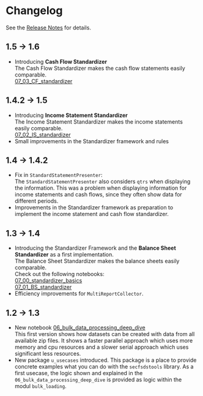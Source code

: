 
# Changelog
See the [Release Notes](https://hansjoergw.github.io/sec-fincancial-statement-data-set/releasenotes/) for details.
## 1.5 -> 1.6
* Introducing **Cash Flow Standardizer**<br>
  The Cash Flow Standardizer makes the cash flow statements easily comparable.<br>
  [07_03_CF_standardizer](https://nbviewer.org/github/HansjoergW/sec-fincancial-statement-data-set/blob/main/notebooks/07_03_CF_standardizer.ipynb) <br>
## 1.4.2 -> 1.5
* Introducing **Income Statement Standardizer**<br>
  The Income Statement Standardizer makes the income statements easily comparable.<br>
  [07_02_IS_standardizer](https://nbviewer.org/github/HansjoergW/sec-fincancial-statement-data-set/blob/main/notebooks/07_02_IS_standardizer.ipynb) <br>
* Small improvements in the Standardizer framework and rules
## 1.4 -> 1.4.2
* Fix in `StandardStatementPresenter`: <br>
  The `StandardStatementPresenter` also considers `qtrs` when displaying the information.
  This was a problem when displaying information for income statements and cash flows, since they often show
  data for different periods.
* Improvements in the Standardizer framework as preparation to implement the income statement and cash flow standardizer.
## 1.3 -> 1.4
* Introducing the Standardizer Framework and the **Balance Sheet Standardizer** as a first implementation.<br>
  The Balance Sheet Standardizer makes the balance sheets easily comparable.<br>
  Check out the following notebooks: <br>
  [07_00_standardizer_basics](https://nbviewer.org/github/HansjoergW/sec-fincancial-statement-data-set/blob/main/notebooks/07_00_standardizer_basics.ipynb) <br>
  [07_01_BS_standardizer](https://nbviewer.org/github/HansjoergW/sec-fincancial-statement-data-set/blob/main/notebooks/07_01_BS_standardizer.ipynb) <br>
* Efficiency improvements for `MultiReportCollector`. 

## 1.2 -> 1.3
* New notebook [06_bulk_data_processing_deep_dive](https://nbviewer.org/github/HansjoergW/sec-fincancial-statement-data-set/blob/main/notebooks/06_bulk_data_processing_deep_dive.ipynb)<br>
  This first version shows how datasets can be created with data from all available zip files. It shows a faster
  parallel approach which uses more memory and cpu resources and a slower serial approach which uses significant
  less resources.
* New package `u_usecases` introduced. This package is a place to provide concrete examples what you can do
  with the `secfsdstools` library. As a first usecase, the logic shown and explained in the `06_bulk_data_processing_deep_dive`
  is provided as logic within the modul `bulk_loading`.
